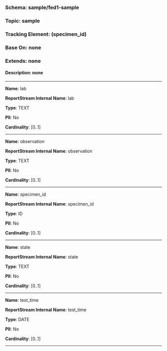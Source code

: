 
### Schema: sample/fed1-sample
### Topic: sample
### Tracking Element: (specimen_id)
### Base On: none
### Extends: none
#### Description: none

---

**Name**: lab

**ReportStream Internal Name**: lab

**Type**: TEXT

**PII**: No

**Cardinality**: [0..1]

---

**Name**: observation

**ReportStream Internal Name**: observation

**Type**: TEXT

**PII**: No

**Cardinality**: [0..1]

---

**Name**: specimen_id

**ReportStream Internal Name**: specimen_id

**Type**: ID

**PII**: No

**Cardinality**: [0..1]

---

**Name**: state

**ReportStream Internal Name**: state

**Type**: TEXT

**PII**: No

**Cardinality**: [0..1]

---

**Name**: test_time

**ReportStream Internal Name**: test_time

**Type**: DATE

**PII**: No

**Cardinality**: [0..1]

---
